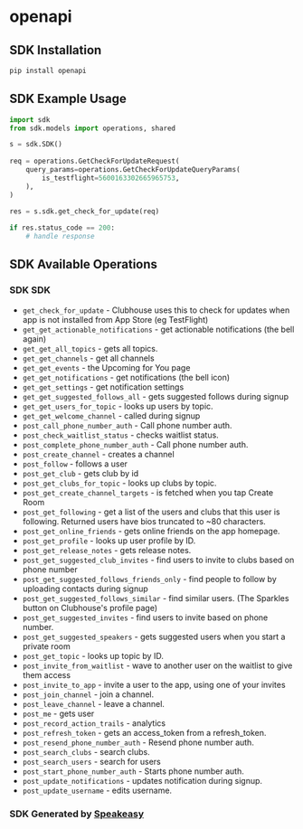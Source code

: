 # openapi

<!-- Start SDK Installation -->
## SDK Installation

```bash
pip install openapi
```
<!-- End SDK Installation -->

<!-- Start SDK Example Usage -->
## SDK Example Usage

```python
import sdk
from sdk.models import operations, shared

s = sdk.SDK()
    
req = operations.GetCheckForUpdateRequest(
    query_params=operations.GetCheckForUpdateQueryParams(
        is_testflight=5600163302665965753,
    ),
)
    
res = s.sdk.get_check_for_update(req)

if res.status_code == 200:
    # handle response
```
<!-- End SDK Example Usage -->

<!-- Start SDK Available Operations -->
## SDK Available Operations

### SDK SDK

* `get_check_for_update` - Clubhouse uses this to check for updates when app is not installed from App Store (eg TestFlight)
* `get_get_actionable_notifications` - get actionable notifications (the bell again)
* `get_get_all_topics` - gets all topics.
* `get_get_channels` - get all channels
* `get_get_events` - the Upcoming for You page
* `get_get_notifications` - get notifications (the bell icon)
* `get_get_settings` - get notification settings
* `get_get_suggested_follows_all` - gets suggested follows during signup
* `get_get_users_for_topic` - looks up users by topic.
* `get_get_welcome_channel` - called during signup
* `post_call_phone_number_auth` - Call phone number auth.
* `post_check_waitlist_status` - checks waitlist status.
* `post_complete_phone_number_auth` - Call phone number auth.
* `post_create_channel` - creates a channel
* `post_follow` - follows a user
* `post_get_club` - gets club by id
* `post_get_clubs_for_topic` - looks up clubs by topic.
* `post_get_create_channel_targets` - is fetched when you tap Create Room
* `post_get_following` - get a list of the users and clubs that this user is following. Returned users have bios truncated to ~80 characters.
* `post_get_online_friends` - gets online friends on the app homepage.
* `post_get_profile` - looks up user profile by ID.
* `post_get_release_notes` - gets release notes.
* `post_get_suggested_club_invites` - find users to invite to clubs based on phone number
* `post_get_suggested_follows_friends_only` - find people to follow by uploading contacts during signup
* `post_get_suggested_follows_similar` - find similar users. (The Sparkles button on Clubhouse's profile page)
* `post_get_suggested_invites` - find users to invite based on phone number.
* `post_get_suggested_speakers` - gets suggested users when you start a private room
* `post_get_topic` - looks up topic by ID.
* `post_invite_from_waitlist` - wave to another user on the waitlist to give them access
* `post_invite_to_app` - invite a user to the app, using one of your invites
* `post_join_channel` - join a channel.
* `post_leave_channel` - leave a channel.
* `post_me` - gets user
* `post_record_action_trails` - analytics
* `post_refresh_token` - gets an access_token from a refresh_token.
* `post_resend_phone_number_auth` - Resend phone number auth.
* `post_search_clubs` - search clubs.
* `post_search_users` - search for users
* `post_start_phone_number_auth` - Starts phone number auth.
* `post_update_notifications` - updates notification during signup.
* `post_update_username` - edits username.

<!-- End SDK Available Operations -->

### SDK Generated by [Speakeasy](https://docs.speakeasyapi.dev/docs/using-speakeasy/client-sdks)
